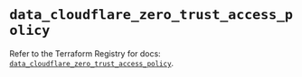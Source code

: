# `data_cloudflare_zero_trust_access_policy`

Refer to the Terraform Registry for docs: [`data_cloudflare_zero_trust_access_policy`](https://registry.terraform.io/providers/cloudflare/cloudflare/5.5.0/docs/data-sources/zero_trust_access_policy).

